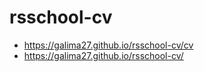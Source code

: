 # rsschool-cv
*   https://galima27.github.io/rsschool-cv/cv
*   https://galima27.github.io/rsschool-cv/
